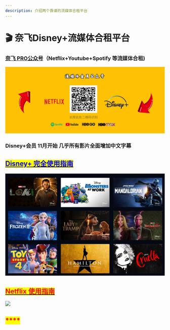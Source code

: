 ```yaml
---
description: 介绍两个靠谱的流媒体合租平台
---
```


# 🎬 奈飞Disney+流媒体合租平台

### [**奈飞 PRO公众号**](https://naifei.pro/m/?rid=1p5c6)**（Netflix+Youtube+Spotify  等流媒体合租)**

![](.gitbook/assets/pro.jpeg)

### **Disney+会员 11月开始 几乎所有影片全面增加中文字幕**

## [<mark style="color:blue;">Disney+ 完全使用指南</mark>](https://guide.naifei.pro/disney)

![](.gitbook/assets/WX20211115-202812@2x.png)

## <mark style="color:red;">****</mark>[<mark style="color:red;">**Netflix 使用指南**</mark>](https://guide.naifei.pro/netflix)<mark style="color:red;">****</mark>

![](.gitbook/assets/jie-ping-20210103-xia-wu-10.26.48.png)

## <mark style="color:red;">****</mark>
